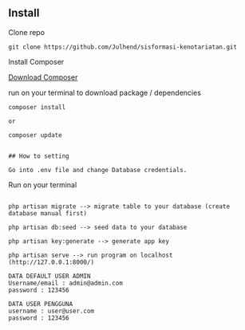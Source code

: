 ## Install

Clone repo

```
git clone https://github.com/Julhend/sisformasi-kenotariatan.git
```

Install Composer

[Download Composer](https://getcomposer.org/download/)

run on your terminal to download package / dependencies

```
composer install

or

composer update
```

```

## How to setting

Go into .env file and change Database credentials.
```

Run on your terminal

```

php artisan migrate --> migrate table to your database (create database manual first)

php artisan db:seed --> seed data to your database

php artisan key:generate --> generate app key

php artisan serve --> run program on localhost (http://127.0.0.1:8000/)
```

```
DATA DEFAULT USER ADMIN
Username/email : admin@admin.com
password : 123456

DATA USER PENGGUNA
username : user@user.com
password : 123456
```
